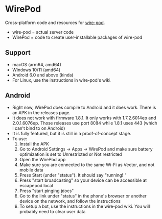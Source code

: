 # WirePod

Cross-platform code and resources for [wire-pod](https://github.com/kercre123/wire-pod).

-  wire-pod = actual server code
-  WirePod = code to create user-installable packages of wire-pod

## Support

-  macOS (arm64, amd64)
-  Windows 10/11 (amd64)
-  Android 6.0 and above (kinda)
-  For Linux, use the instructions in wire-pod's wiki.

## Android

-  Right now, WirePod does compile to Android and it does work. There is an APK in the releases page.
-  It does not work with firmware 1.8.1. It only works with 1.7.2.6014ep and 2.0.1.6076ep. Those releases use port 8084 while 1.8.1 uses 443 (which I can't bind to on Android)
-  It is fully featured, but it is still in a proof-of-concept stage.
-  To use:
    1.  Install the APK
    2.  Go to Android Settings -> Apps -> WirePod and make sure battery optimization is set to Unrestricted or Not restricted
    3.  Open the WirePod app
    4.  Make sure you are connected to the same Wi-Fi as Vector, and not mobile data
    5.  Press Start (under "status"). It should say "running! <url>"
    6.  Press "start broadcasting" so your device can be accessible at escapepod.local
    7.  Press "start pinging jdocs"
    8.  Go to the link under "status" in the phone's browser or another device on the network, and follow the instructions
    9.  To setup a bot, use the instructions in the wire-pod wiki. You will probably need to clear user data
